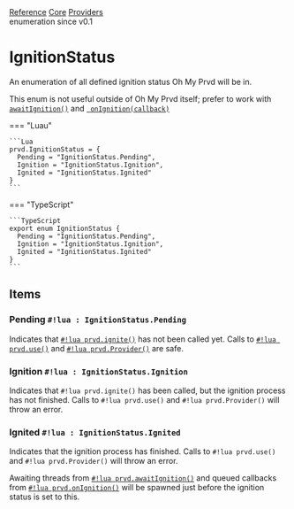 <div class="ompdoc-api-breadcrumbs">
<a href="../../../">Reference</a>
<a href="../../">Core</a>
<a href="../">Providers</a>
</div>

<div class="ompdoc-api-tags">
<span>enumeration</span>
<span>since v0.1</span>
</div>

# IgnitionStatus

An enumeration of all defined ignition status Oh My Prvd will be in.

This enum is not useful outside of Oh My Prvd itself; prefer to work with
[`awaitIgnition()`](await-ignition.md) and [`
onIgnition(callback)`](on-ignition.md)

=== "Luau"

    ```Lua
    prvd.IgnitionStatus = {
      Pending = "IgnitionStatus.Pending",
      Ignition = "IgnitionStatus.Ignition",
      Ignited = "IgnitionStatus.Ignited"
    }
    ```

=== "TypeScript"

    ```TypeScript
    export enum IgnitionStatus {
      Pending = "IgnitionStatus.Pending",
      Ignition = "IgnitionStatus.Ignition",
      Ignited = "IgnitionStatus.Ignited"
    }
    ```

## Items

### Pending `#!lua : IgnitionStatus.Pending`

Indicates that [`#!lua prvd.ignite()`](ignite.md) has not been called yet. Calls
to [`#!lua prvd.use()`](use.md) and [`#!lua prvd.Provider()`](provider.md) are
safe.

### Ignition `#!lua : IgnitionStatus.Ignition`

Indicates that `#!lua prvd.ignite()` has been called, but the ignition process
has not finished. Calls to `#!lua prvd.use()` and `#!lua prvd.Provider()` will
throw an error.

### Ignited `#!lua : IgnitionStatus.Ignited`

Indicates that the ignition process has finished. Calls to `#!lua prvd.use()`
and `#!lua prvd.Provider()` will throw an error.

Awaiting threads from [`#!lua prvd.awaitIgnition()`](await-ignition.md) and
queued callbacks from [`#!lua prvd.onIgnition()`](on-ignition.md) will be
spawned just before the ignition status is set to this.
